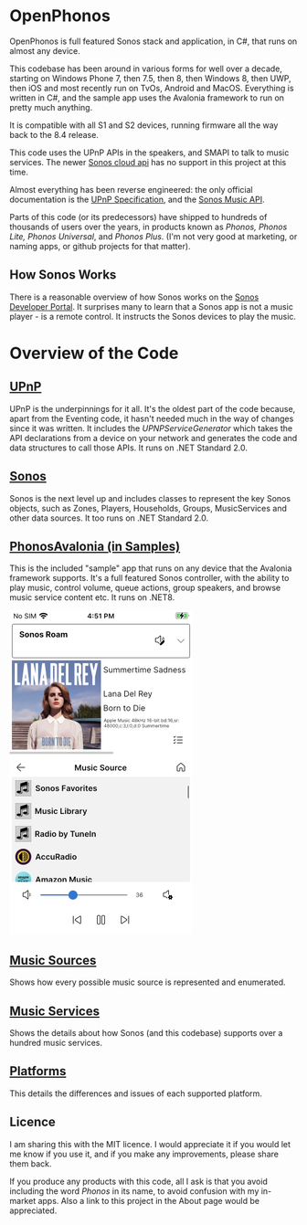 # OpenPhonos
OpenPhonos is full featured Sonos stack and application, in C#, that runs on almost any device.

This codebase has been around in various forms for well over a decade, starting on Windows Phone 7, then 7.5, then 8, then Windows 8, then UWP, then iOS and most recently run on TvOs, Android and MacOS.
Everything is written in C#, and the sample app uses the Avalonia framework to run on pretty much anything.

It is compatible with all S1 and S2 devices, running firmware all the way back to the 8.4 release.

This code uses the UPnP APIs in the speakers, and SMAPI to talk to music services. The newer [Sonos cloud api](https://docs.sonos.com/docs/control-sonos-players) has no support in this project at this time.

Almost everything has been reverse engineered: the only official documentation is the [UPnP Specification](https://openconnectivity.org/developer/specifications/upnp-resources/upnp/), and the [Sonos Music API](https://docs.sonos.com/docs/smapi). 

Parts of this code (or its predecessors) have shipped to hundreds of thousands of users over the years, in products known as *Phonos, Phonos Lite, Phonos Universal*, and *Phonos Plus*. (I'm not very good at marketing, or naming apps, or github projects for that matter).

## How Sonos Works
There is a reasonable overview of how Sonos works on the [Sonos Developer Portal](https://docs.sonos.com/docs/how-sonos-works). It surprises many to learn that a Sonos app is not a music player - is a remote control. It instructs the Sonos devices to play the music.

# Overview of the Code

## [UPnP](UPnP.md)
UPnP is the underpinnings for it all. It's the oldest part of the code because, apart from the Eventing code, it hasn't needed much in the way of changes since it was written. It includes the *UPNPServiceGenerator* which takes the API declarations from a device on your network and generates the code and data structures to call those APIs. It runs on .NET Standard 2.0.

## [Sonos](Sonos.md)
Sonos is the next level up and includes classes to represent the key Sonos objects, such as Zones, Players, Households, Groups, MusicServices and other data sources. It too runs on .NET Standard 2.0.

## [PhonosAvalonia (in Samples)](SampleApp.md) 
This is the included "sample" app that runs on any device that the Avalonia framework supports. It's a full featured Sonos controller, with the ability to play music, control volume, queue actions, group speakers, and browse music service content etc. It runs on .NET8.

![PhonosAvalonia Mobile](./docs/images/mobile.png)

## [Music Sources](MusicSources.md) 
Shows how every possible music source is represented and enumerated.

## [Music Services](MusicServices.md)
Shows the details about how Sonos (and this codebase) supports over a hundred music services.

## [Platforms](Platforms.md) 
This details the differences and issues of each supported platform.

## Licence
I am sharing this with the MIT licence. I would appreciate it if you would let me know if you use it, and if you make any improvements, please share them back. 

If you produce any products with this code, all I ask is that you avoid including the word *Phonos* in its name, to avoid confusion with my in-market apps. Also a link to this project in the About page would be appreciated.